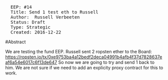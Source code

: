 <pre>
  EEP: #14
  Title: Send 1 test eth to Russell
  Author:  Russell Verbeeten
  Status: Draft
  Type: Strategic
  Created: 2016-12-22
</pre>

#Abstract

We are testing the fund EEP.
Russell sent 2 ropsten ether to the Board: https://ropsten.io/tx/0xe9753ba4a12bedf2deca04991b4afb4f37d7828637eaf6a54e6017c6f13de647
So now we are going to try and send 1 back to him.
We are not sure if we need to add an explicity proxy contract for this to work.
